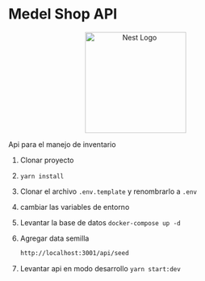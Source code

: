 # Medel Shop API

<p align="center">
  <a href="http://nestjs.com/" target="blank"><img src="https://nestjs.com/img/logo-small.svg" width="200" alt="Nest Logo" /></a>
</p>

Api para el manejo de inventario

1. Clonar proyecto
2. ```yarn install```
3. Clonar el archivo ```.env.template``` y renombrarlo a ```.env```
4. cambiar las variables de entorno
5. Levantar la base de datos ```docker-compose up -d```

6. Agregar data semilla

    ```bash
    http://localhost:3001/api/seed
    ```

7. Levantar api en modo desarrollo ```yarn start:dev```
